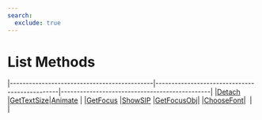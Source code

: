 ```yaml
---
search:
  exclude: true
---
```


<h1 class="heading"><span class="name">List Methods</span></h1>

|---------------------------------------------|-----------------------------------------------|-----------------------------------------------|
|[Detach](../methodorevents/detach.md)        |[GetTextSize](../methodorevents/gettextsize.md)|[Animate](../methodorevents/animate.md)        |
|[GetFocus](../methodorevents/getfocus.md)    |[ShowSIP](../methodorevents/showsip.md)        |[GetFocusObj](../methodorevents/getfocusobj.md)|
|[ChooseFont](../methodorevents/choosefont.md)|&nbsp;                                         |&nbsp;                                         |
